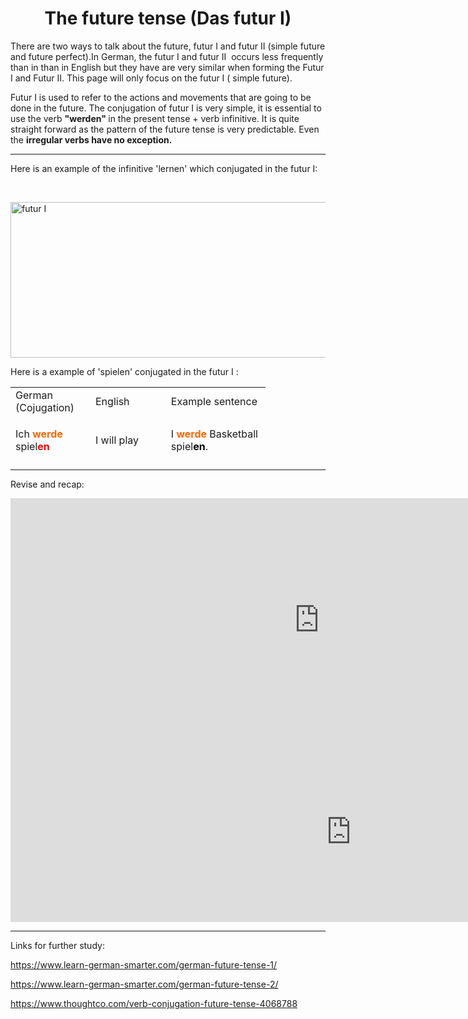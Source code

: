 <h1 style="text-align: center;">The future tense (Das futur I)</h1>
<p>There are two ways to talk about the future, futur I and futur II (simple future and future perfect).In German, the futur I and futur II&nbsp; occurs less frequently than in than in English but they have are very similar when forming the Futur I and Futur II. This page will only focus on the futur I ( simple future).</p>
<p>Futur I is used to refer to the actions and movements that are going to be done in the future. The conjugation of futur I is very simple, it is essential to use the verb <strong>"werden"&nbsp;</strong>in the present tense + verb infinitive.&nbsp;<img src="https://www.bing.com/images/search?view=detailV2&amp;ccid=xfI%2bau3I&amp;id=A56F8B045CA911648BF8A7C9947B398019961F68&amp;thid=OIP.xfI-au3I-1doH0DN4lREIAHaDp&amp;mediaurl=https%3a%2f%2fwww.learn-german-smarter.com%2fwp-content%2fuploads%2f2015%2f06%2fGerman-futur-tense-1.gif&amp;exph=327&amp;expw=664&amp;q=future+tense+in+german&amp;simid=608037901042780944&amp;selectedIndex=1&amp;ajaxhist=0" alt="" />It is quite straight forward as the pattern of the future tense is very predictable. Even the <strong>irregular verbs have no exception.&nbsp;</strong></p>
<hr>
<p>Here is an example of the infinitive 'lernen' which conjugated in the futur I:</p>
<p>&nbsp;</p>
<p><img src="https://www.learn-german-smarter.com/wp-content/uploads/2015/06/German-futur-tense-1.gif" alt="futur I " width="506" height="249" /></p>
<p>Here is a example of 'spielen' conjugated in the futur I :</p>
<table style="height: 116px; width: 530px;">
<tbody>
<tr style="height: 17px;">
<td style="width: 112px; height: 17px;">German (Cojugation)</td>
<td style="width: 104.8px; height: 17px;">English</td>
<td style="width: 143.2px; height: 17px;">Example sentence&nbsp;</td>
</tr>
<tr style="height: 45px;">
<td style="width: 112px; height: 45px;">
<p>Ich <strong><span style="color: #ff6600;">werde</span></strong> spiel<strong><span style="color: #ff0000;">en</span></strong></p>
</td>
<td style="width: 104.8px; height: 45px;">
<p>I will play</p>
</td>
<td style="width: 143.2px; height: 45px;">I <strong><span style="color: #ff6600;">werde</span></strong> Basketball spiel<strong><span style="color: #000000;">en</span></strong>.</td>
</tr>
<tr style="height: 45px;">
<td style="width: 112px; height: 45px;">
<p>Du <span style="color: #ff6600;"><strong>wirst</strong></span> spiel<strong><span style="color: #ff0000;">en</span></strong></p>
</td>
<td style="width: 104.8px; height: 45px;">
<p>You will play</p>
</td>
<td style="width: 143.2px; height: 45px;">&nbsp;<span style="color: #ff6600;"><strong>Wirst</strong></span> du Basketball spiel<strong><span style="color: #000000;">en</span></strong>?</td>
</tr>
<tr style="height: 45px;">
<td style="width: 112px; height: 45px;">
<p>Er/sie/es <strong><span style="color: #ff6600;">wird</span></strong> spiel<span style="color: #ff0000;"><strong>en</strong></span></p>
</td>
<td style="width: 104.8px; height: 45px;">
<p>He/she/it will play</p>
</td>
<td style="width: 143.2px; height: 45px;">Er/sie/es <span style="color: #ff6600;"><strong>wird</strong></span> mit mir spiel<strong><span style="color: #000000;">en</span></strong></td>
</tr>
<tr style="height: 45px;">
<td style="width: 112px; height: 45px;">
<p>Wir <span style="color: #ff6600;"><strong>werden</strong></span> spiel<span style="color: #ff0000;"><strong>en</strong></span></p>
</td>
<td style="width: 104.8px; height: 45px;">
<p>we will play</p>
</td>
<td style="width: 143.2px; height: 45px;">Wir<strong><span style="color: #ff6600;"> werden</span></strong> Basketball spiel<strong><span style="color: #000000;">en</span></strong></td>
</tr>
<tr style="height: 45px;">
<td style="width: 112px; height: 45px;">
<p>Ihr <strong><span style="color: #ff6600;">werdet</span></strong> spiel<span style="color: #ff0000;"><strong>en</strong></span>&nbsp;</p>
</td>
<td style="width: 104.8px; height: 45px;">
<p>You will play</p>
</td>
<td style="width: 143.2px; height: 45px;"><span style="color: #ff6600;"><strong>Werdet</strong></span> ihr Basketball spiel<strong>en</strong>?</td>
</tr>
<tr style="height: 49.4px;">
<td style="width: 112px; height: 49.4px;">
<p>Sie/sie <strong><span style="color: #ff6600;">werden</span></strong> spiel<span style="color: #ff0000;">en</span></p>
</td>
<td style="width: 104.8px; height: 49.4px;">
<p>You play&nbsp;</p>
</td>
<td style="width: 143.2px; height: 49.4px;"><strong><span style="color: #ff6600;">Werden</span></strong> sie heute spiel<strong>en</strong>?</td>
</tr>
</tbody>
</table>
<hr>
<p> Revise and recap: </p>
<iframe src="https://h5p.org/h5p/embed/689214" width="988" height="390" frameborder="0" allowfullscreen="allowfullscreen"></iframe><script src="https://h5p.org/sites/all/modules/h5p/library/js/h5p-resizer.js" charset="UTF-8"></script>

<iframe src="https://h5p.org/h5p/embed/689263" width="1090" height="288" frameborder="0" allowfullscreen="allowfullscreen"></iframe><script src="https://h5p.org/sites/all/modules/h5p/library/js/h5p-resizer.js" charset="UTF-8"></script>
<hr>
<p>Links for further study:&nbsp;</p>
<p><a href="https://www.learn-german-smarter.com/german-future-tense-1/">https://www.learn-german-smarter.com/german-future-tense-1/</a></p>
<p><a href="https://www.learn-german-smarter.com/german-future-tense-2/">https://www.learn-german-smarter.com/german-future-tense-2/</a></p>
<p><a href="https://www.thoughtco.com/verb-conjugation-future-tense-4068788">https://www.thoughtco.com/verb-conjugation-future-tense-4068788</a></p>
